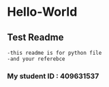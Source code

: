 # Hello-World
## Test Readme
    -this readme is for python file
    -and your referebce
### My student ID : 409631537
